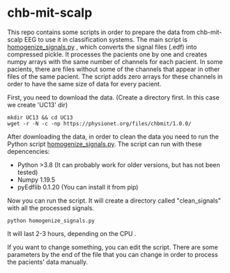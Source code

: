 # chb-mit-scalp

This repo contains some scripts in order to prepare the data from chb-mit-scalp EEG to use it in classification systems. The main script is [homogenize_signals.py](homogenize_signals.py) , which converts the signal files (.edf) into compressed pickle. It processes the pacients one by one and creates numpy arrays with the same number of channels for each pacient. In some pacients, there are files without some of the channels that appear in other files of the same pacient. The script adds zero arrays for these channels in order to have the same size of data for every pacient.

First, you need to download the data. (Create a directory first. In this case we create 'UC13' dir)
```
mkdir UC13 && cd UC13
wget -r -N -c -np https://physionet.org/files/chbmit/1.0.0/
```

After downloading the data, in order to clean the data you need to run the Python script [homogenize_signals.py](homogenize_signals.py).
The script can run with these depencencies:
- Python >3.8  (It can probably work for older versions, but has not been tested)
- Numpy 1.19.5
- pyEdflib 0.1.20 (You can install it from pip)

Now you can run the script. It will create a directory called "clean_signals" with all the processed signals.
```
python homogenize_signals.py
```
It will last 2-3 hours, depending on the CPU .

If you want to change something, you can edit the script. 
There are some parameters by the end of the file that you can change in order to process the pacients' data manually.
